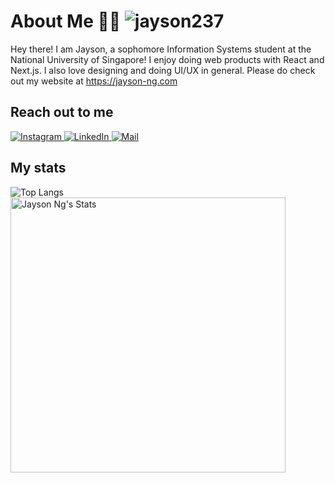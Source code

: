 # About Me 👋✨ <img src="https://komarev.com/ghpvc/?username=jayson237&label=visitors&color=121212&style=flat" alt="jayson237" />
Hey there! I am Jayson, a sophomore Information Systems student at the National University of Singapore! I enjoy doing web products with React and Next.js. I also love designing and doing UI/UX in general. Please do check out my website at https://jayson-ng.com



## Reach out to me
<p>
<a href="https://www.instagram.com/jinjays_/">
  <img alt="Instagram" src="https://img.shields.io/badge/Instagram-E4405F?style=for-the-badge&logo=instagram&logoColor=white"/>
</a>
<a href="https://www.linkedin.com/in/jayson-ng/">
  <img alt="LinkedIn" src="https://img.shields.io/badge/linkedin%20-%230077B5.svg?&style=for-the-badge&logo=linkedin&logoColor=white"/>
</a>
<a href="mailto:jinjayson7@gmail.com">
  <img alt="Mail" src="https://img.shields.io/badge/Gmail-D14836?style=for-the-badge&logo=gmail&logoColor=white"/>
</a>
</p>

## My stats
<img align="left" src="https://github-stats-git-custom-panosru.vercel.app/api/top-langs?hide=roff&username=jayson237&langs_count=20&layout=compact&count_private=true&hide_border=true&locale=en&theme=react&title_color=eeebe3" alt="Top Langs"/>
<br>
<img align="left" width="440px" src="https://github-readme-stats.vercel.app/api?username=jayson237&show_icons=true&theme=react&title_color=eeebe3&icon_color=46cf76&hide_border=true&ring_color=46cf76&line_height=31" alt="Jayson Ng's Stats" />












